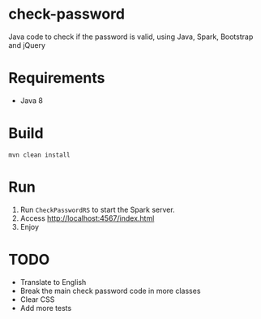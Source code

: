 # check-password
Java code to check if the password is valid, using Java, Spark, Bootstrap and jQuery

# Requirements

 - Java 8

# Build

    mvn clean install

# Run

 1. Run `CheckPasswordRS` to start the Spark server.
 2. Access [http://localhost:4567/index.html](http://localhost:4567/index.html)
 3. Enjoy

# TODO

 - Translate to English
 - Break the main check password code in more classes
 - Clear CSS
 - Add more tests
